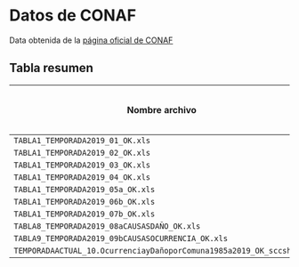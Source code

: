 # Datos de CONAF

Data obtenida de la [página oficial de CONAF](https://www.conaf.cl/incendios-forestales/incendios-forestales-en-chile/estadisticas-historicas/)

## Tabla resumen
Nombre archivo | Nombre oficial de la página | Observaciones personales
-- | -- | --
`TABLA1_TEMPORADA2019_01_OK.xls` |  | 
`TABLA1_TEMPORADA2019_02_OK.xls` |  | 
`TABLA1_TEMPORADA2019_03_OK.xls` |  | 
`TABLA1_TEMPORADA2019_04_OK.xls` |  | 
`TABLA1_TEMPORADA2019_05a_OK.xls` |  | 
`TABLA1_TEMPORADA2019_06b_OK.xls` |  | 
`TABLA1_TEMPORADA2019_07b_OK.xls` |  | 
`TABLA8_TEMPORADA2019_08aCAUSASDAÑO_OK.xls` |  | 
`TABLA9_TEMPORADA2019_09bCAUSASOCURRENCIA_OK.xls` |  | 
`TEMPORADAACTUAL_10.OcurrenciayDañoporComuna1985a2019_OK_sccsh.xls` |  | 
